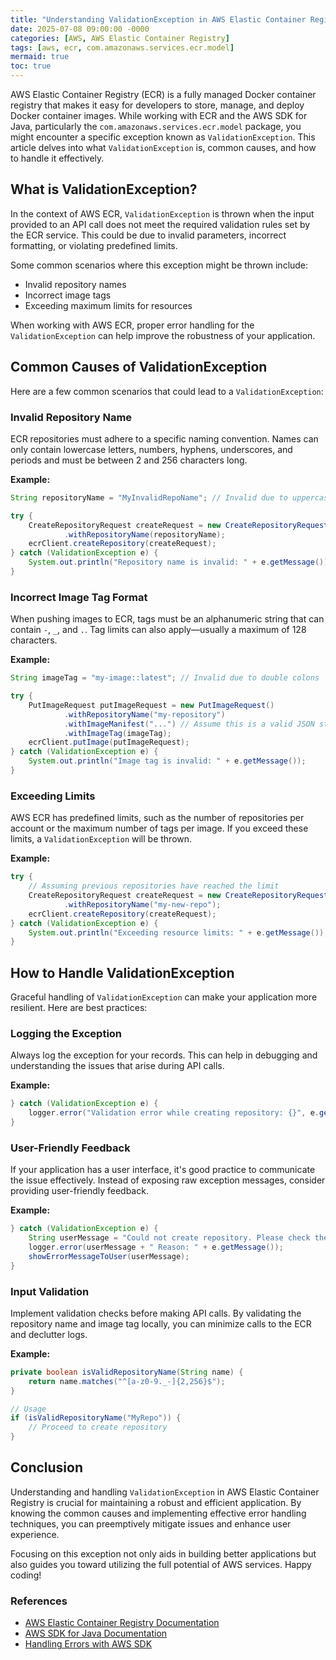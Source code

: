 ```yaml
---
title: "Understanding ValidationException in AWS Elastic Container Registry"
date: 2025-07-08 09:00:00 -0000
categories: [AWS, AWS Elastic Container Registry]
tags: [aws, ecr, com.amazonaws.services.ecr.model]
mermaid: true
toc: true
---
```



AWS Elastic Container Registry (ECR) is a fully managed Docker container registry that makes it easy for developers to store, manage, and deploy Docker container images. While working with ECR and the AWS SDK for Java, particularly the `com.amazonaws.services.ecr.model` package, you might encounter a specific exception known as `ValidationException`. This article delves into what `ValidationException` is, common causes, and how to handle it effectively.

## What is ValidationException?

In the context of AWS ECR, `ValidationException` is thrown when the input provided to an API call does not meet the required validation rules set by the ECR service. This could be due to invalid parameters, incorrect formatting, or violating predefined limits.

Some common scenarios where this exception might be thrown include:
- Invalid repository names
- Incorrect image tags
- Exceeding maximum limits for resources

When working with AWS ECR, proper error handling for the `ValidationException` can help improve the robustness of your application.

## Common Causes of ValidationException

Here are a few common scenarios that could lead to a `ValidationException`:

### Invalid Repository Name

ECR repositories must adhere to a specific naming convention. Names can only contain lowercase letters, numbers, hyphens, underscores, and periods and must be between 2 and 256 characters long.

**Example:**
```java
String repositoryName = "MyInvalidRepoName"; // Invalid due to uppercase letters

try {
    CreateRepositoryRequest createRequest = new CreateRepositoryRequest()
            .withRepositoryName(repositoryName);
    ecrClient.createRepository(createRequest);
} catch (ValidationException e) {
    System.out.println("Repository name is invalid: " + e.getMessage());
}
```

### Incorrect Image Tag Format

When pushing images to ECR, tags must be an alphanumeric string that can contain `-`, `_`, and `.`. Tag limits can also apply—usually a maximum of 128 characters.

**Example:**
```java
String imageTag = "my-image::latest"; // Invalid due to double colons

try {
    PutImageRequest putImageRequest = new PutImageRequest()
            .withRepositoryName("my-repository")
            .withImageManifest("...") // Assume this is a valid JSON string
            .withImageTag(imageTag);
    ecrClient.putImage(putImageRequest);
} catch (ValidationException e) {
    System.out.println("Image tag is invalid: " + e.getMessage());
}
```

### Exceeding Limits

AWS ECR has predefined limits, such as the number of repositories per account or the maximum number of tags per image. If you exceed these limits, a `ValidationException` will be thrown.

**Example:**
```java
try {
    // Assuming previous repositories have reached the limit
    CreateRepositoryRequest createRequest = new CreateRepositoryRequest()
            .withRepositoryName("my-new-repo");
    ecrClient.createRepository(createRequest);
} catch (ValidationException e) {
    System.out.println("Exceeding resource limits: " + e.getMessage());
}
```

## How to Handle ValidationException

Graceful handling of `ValidationException` can make your application more resilient. Here are best practices:

### Logging the Exception

Always log the exception for your records. This can help in debugging and understanding the issues that arise during API calls.

**Example:**
```java
} catch (ValidationException e) {
    logger.error("Validation error while creating repository: {}", e.getMessage());
}
```

### User-Friendly Feedback

If your application has a user interface, it's good practice to communicate the issue effectively. Instead of exposing raw exception messages, consider providing user-friendly feedback.

**Example:**
```java
} catch (ValidationException e) {
    String userMessage = "Could not create repository. Please check the repository name for validity.";
    logger.error(userMessage + " Reason: " + e.getMessage());
    showErrorMessageToUser(userMessage);
}
```

### Input Validation

Implement validation checks before making API calls. By validating the repository name and image tag locally, you can minimize calls to the ECR and declutter logs.

**Example:**
```java
private boolean isValidRepositoryName(String name) {
    return name.matches("^[a-z0-9._-]{2,256}$");
}

// Usage
if (isValidRepositoryName("MyRepo")) {
    // Proceed to create repository
}
```

## Conclusion

Understanding and handling `ValidationException` in AWS Elastic Container Registry is crucial for maintaining a robust and efficient application. By knowing the common causes and implementing effective error handling techniques, you can preemptively mitigate issues and enhance user experience.

Focusing on this exception not only aids in building better applications but also guides you toward utilizing the full potential of AWS services. Happy coding!

### References

- [AWS Elastic Container Registry Documentation](https://docs.aws.amazon.com/AmazonECR/latest/userguide/what-is-ecr.html)
- [AWS SDK for Java Documentation](https://docs.aws.amazon.com/sdk-for-java/latest/developer-guide/home.html)
- [Handling Errors with AWS SDK](https://docs.aws.amazon.com/sdk-for-java/latest/developer-guide/errors.html)
